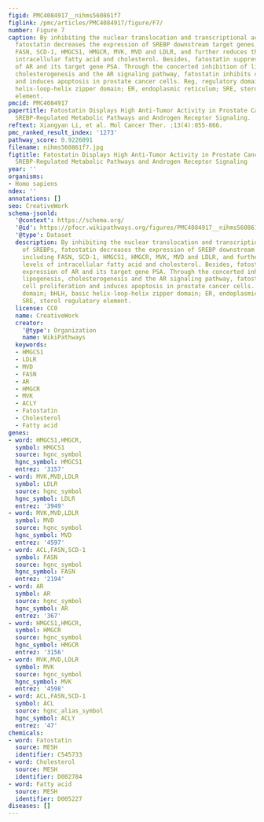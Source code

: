 ```yaml
---
figid: PMC4084917__nihms560861f7
figlink: /pmc/articles/PMC4084917/figure/F7/
number: Figure 7
caption: By inhibiting the nuclear translocation and transcriptional activity of SREBPs,
  fatostatin decreases the expression of SREBP downstream target genes, including
  FASN, SCD-1, HMGCS1, HMGCR, MVK, MVD and LDLR, and further reduces the levels of
  intracellular fatty acid and cholesterol. Besides, fatostatin suppresses expression
  of AR and its target gene PSA. Through the concerted inhibition of lipogenesis,
  cholesterogenesis and the AR signaling pathway, fatostatin inhibits cell proliferation
  and induces apoptosis in prostate cancer cells. Reg, regulatory domain; bHLH, basic
  helix-loop-helix zipper domain; ER, endoplasmic reticulum; SRE, sterol regulatory
  element.
pmcid: PMC4084917
papertitle: Fatostatin Displays High Anti-Tumor Activity in Prostate Cancer by Blocking
  SREBP-Regulated Metabolic Pathways and Androgen Receptor Signaling.
reftext: Xiangyan Li, et al. Mol Cancer Ther. ;13(4):855-866.
pmc_ranked_result_index: '1273'
pathway_score: 0.9226091
filename: nihms560861f7.jpg
figtitle: Fatostatin Displays High Anti-Tumor Activity in Prostate Cancer by Blocking
  SREBP-Regulated Metabolic Pathways and Androgen Receptor Signaling
year: ''
organisms:
- Homo sapiens
ndex: ''
annotations: []
seo: CreativeWork
schema-jsonld:
  '@context': https://schema.org/
  '@id': https://pfocr.wikipathways.org/figures/PMC4084917__nihms560861f7.html
  '@type': Dataset
  description: By inhibiting the nuclear translocation and transcriptional activity
    of SREBPs, fatostatin decreases the expression of SREBP downstream target genes,
    including FASN, SCD-1, HMGCS1, HMGCR, MVK, MVD and LDLR, and further reduces the
    levels of intracellular fatty acid and cholesterol. Besides, fatostatin suppresses
    expression of AR and its target gene PSA. Through the concerted inhibition of
    lipogenesis, cholesterogenesis and the AR signaling pathway, fatostatin inhibits
    cell proliferation and induces apoptosis in prostate cancer cells. Reg, regulatory
    domain; bHLH, basic helix-loop-helix zipper domain; ER, endoplasmic reticulum;
    SRE, sterol regulatory element.
  license: CC0
  name: CreativeWork
  creator:
    '@type': Organization
    name: WikiPathways
  keywords:
  - HMGCS1
  - LDLR
  - MVD
  - FASN
  - AR
  - HMGCR
  - MVK
  - ACLY
  - Fatostatin
  - Cholesterol
  - Fatty acid
genes:
- word: HMGCS1,HMGCR,
  symbol: HMGCS1
  source: hgnc_symbol
  hgnc_symbol: HMGCS1
  entrez: '3157'
- word: MVK,MVD,LDLR
  symbol: LDLR
  source: hgnc_symbol
  hgnc_symbol: LDLR
  entrez: '3949'
- word: MVK,MVD,LDLR
  symbol: MVD
  source: hgnc_symbol
  hgnc_symbol: MVD
  entrez: '4597'
- word: ACL,FASN,SCD-1
  symbol: FASN
  source: hgnc_symbol
  hgnc_symbol: FASN
  entrez: '2194'
- word: AR
  symbol: AR
  source: hgnc_symbol
  hgnc_symbol: AR
  entrez: '367'
- word: HMGCS1,HMGCR,
  symbol: HMGCR
  source: hgnc_symbol
  hgnc_symbol: HMGCR
  entrez: '3156'
- word: MVK,MVD,LDLR
  symbol: MVK
  source: hgnc_symbol
  hgnc_symbol: MVK
  entrez: '4598'
- word: ACL,FASN,SCD-1
  symbol: ACL
  source: hgnc_alias_symbol
  hgnc_symbol: ACLY
  entrez: '47'
chemicals:
- word: Fatostatin
  source: MESH
  identifier: C545733
- word: Cholesterol
  source: MESH
  identifier: D002784
- word: Fatty acid
  source: MESH
  identifier: D005227
diseases: []
---
```

